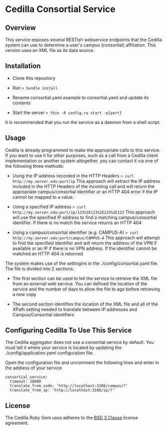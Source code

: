 # Cedilla Consortial Service

## Overview

This service exposes several RESTish webservice endpoints that the Cedilla system can use to determine a user's campus (consortial) affiliation. This version uses an XML file as its data source.

## Installation

* Clone this repository

* Run ```> bundle install```

* Rename consortial.yaml.example to consortial.yaml and update its contents

* Start the server ```> thin -R config.ru start -p[port]```

It is recommended that you run the service as a daemon from a shell script.

## Usage

Cedilla is already programmed to make the appropriate calls to this service. If you want to use it for other purposes, such as a call from a Cedilla client implementation or another system altogether, you can contact it via one of the following three methods:

* Using the IP address recorded in the HTTP Headers
```> curl http://my.server.edu:port/ip```
This approach will extract the IP address included in the HTTP Headers of the incoming call and will return the appropriate campus/consortial identifier or an HTTP 404 error if the IP cannot be mapped to a value.

* Using a specified IP address
```> curl http://my.server.edu:port/ip/123%2E123%2E123%2E123```
This approach will use the specified IP address to find a matching campus/consortial identifier. If there is no match the service returns an HTTP 404

* Using a campus/consortial identifier (e.g. CAMPUS-A)
```> curl http://my.server.edu:port/campus/CAMPUS-A```
This approach will attempt to find the specified identifier and will return the address of the VPN if available or an IP if there is no VPN address. If the identifier cannot be matched an HTTP 404 is returned.

The system makes use of the settingins in the ./config/consortial.yaml file. The file is divided into 2 sections. 

* The first section can be used to tell the service to retrieve the XML file from an external web service. You can defined the location of the service and the number of days to allow the file to age before retrieving a new copy

* The second section identifies the location of the XML file and all of the XPath setting needed to translate between IP addresses and Campus/Consortial identifiers

## Configuring Cedilla To Use This Service

The Cedilla aggregator does not use a consortial service by default. You must tell it where your service is located by updating the ./config/application.yaml configuration file.

Open the configuration file and uncomment the following lines and enter in the address of your service
```
consortial_service:
  timeout: 10000
  translate_from_code: 'http://localhost:3106/campus/?'
  translate_from_ip: 'http://localhost:3106/ip/?'
```

## License

The Cedilla Ruby Gem uses adheres to the [BSD 3 Clause](./LICENSE.md) license agreement.
